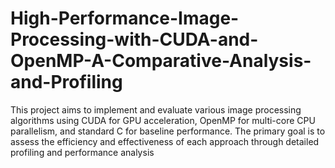 # High-Performance-Image-Processing-with-CUDA-and-OpenMP-A-Comparative-Analysis-and-Profiling
This project aims to implement and evaluate various image processing algorithms using CUDA for GPU acceleration, OpenMP for multi-core CPU parallelism, and standard C for baseline performance. The primary goal is to assess the efficiency and effectiveness of each approach through detailed profiling and performance analysis
